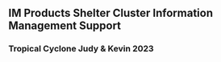 ## IM Products Shelter Cluster Information Management Support 
### Tropical Cyclone Judy & Kevin 2023
